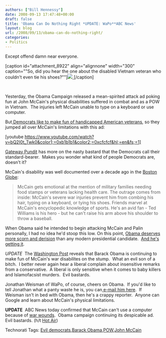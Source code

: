 ```yaml
---
authors: ["Bill Hennessy"]
date: 2008-09-13 17:47:48+00:00
draft: false
title: 'Obama Can Do Nothing Right *UPDATE: WaPo**ABC News'
layout: blog
url: /2008/09/13/obama-can-do-nothing-right/
categories:
- Politics
---
```


Except offend damn near everyone.

[caption id="attachment_8922" align="alignnone" width="300" caption=""So, did you hear the one about the disabled Vietnam veteran who couldn't even tie his shoes?""][![](https://hennessysview.com/wp-content/uploads/2008/09/358x283-300x237.jpg)
](https://hennessysview.com/wp-content/uploads/2008/09/358x283.jpg)[/caption]

 

Yesterday, the Obama Campaign released a mean-spirited attack ad poking fun at John McCain's physical disabilities suffered in combat and as a POW in Vietnam.  The injuries left McCain unable to type on a keyboard or use computer.

But[ Democrats like to make fun of handicapped American veterans](https://michellemalkin.com/2008/09/13/obama-biden-which-disabled-war-vets-will-they-insult-next/), so they jumped all over McCain's limitations with this ad:

[youtube https://www.youtube.com/watch?v=bQ2I0t_Twk0&color1;=0xb1b1b1&color2;=0xcfcfcf&hl;=en&fs;=1]

[Gateway Pundit](https://gatewaypundit.blogspot.com/2008/09/barack-obamas-attack-ad-misfires.html) has more on the nasty bastard that the Democrats call their standard-bearer.  Makes you wonder what kind of people Democrats are, doesn't it?

McCain's disability was well documented over a decade ago in the [Boston Globe](https://graphics.boston.com/news/politics/campaign2000/news/McCain_character_loyal_to_a_fault+.shtml):


> McCain gets emotional at the mention of military families needing food stamps or veterans lacking health care. The outrage comes from inside: McCain's severe war injuries prevent him from combing his hair, typing on a keyboard, or tying his shoes. Friends marvel at McCain's encyclopedic knowledge of sports. He's an avid fan - Ted Williams is his hero - but he can't raise his arm above his shoulder to throw a baseball.


When Obama said he intended to begin attacking McCain and Palin personally, I had no idea he'd stoop this low. On this point, [Obama deserves more scorn and derision](https://hotair.com/archives/2008/09/12/why-cant-mccain-email/) than any modern presidential candidate.  [And he's getting it](https://www.rightwingnews.com/#post12652).

*UPDATE*  The [Washington Post](https://www.washingtonpost.com/wp-dyn/content/article/2008/09/12/AR2008091201259.html) reveals that Barack Obama is continuing to make fun of McCain's war disabilites on the stump.  What an evil son of a bitch.  I better never again hear a liberal complain about insensitive remarks from a conservative.  A liberal is only sensitive when it comes to baby killers and Islamofacsist murders.  Evil bastards.

Jonathan Weisman of WaPo, of course, cheers on Obama.  If you'd like to tell Jonathan what a panty waste he is, you can[ e-mail him here](https://projects.washingtonpost.com/staff/email/jonathan+weisman/).  If Weisman isn't in bed with Obama, then he's a crappy reporter.  Anyone can Google and learn about McCain's physical limitations.

**UPDATE**  ABC News today confirmed that McCain can't use a computer because of [war wounds](https://blogs.abcnews.com/politicalpunch/2008/09/why-doesnt-mcca.html).  Obama campaign continuing its despicable ad.   Evil bastards. (h/t [Hot Air](https://www.hotair.com))


Technorati Tags: [Evil democrats](https://technorati.com/tags/Evil%20democrats),[Barack Obama](https://technorati.com/tags/Barack%20Obama),[POW](https://technorati.com/tags/POW),[John McCain](https://technorati.com/tags/John%20McCain)
